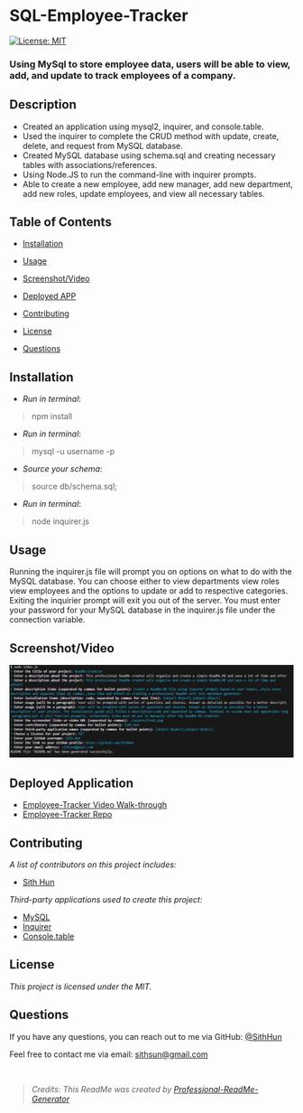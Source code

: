 # SQL-Employee-Tracker
  [![License: MIT](https://img.shields.io/badge/License-MIT-yellow.svg)](https://opensource.org/licenses/MIT)

### Using MySql to store employee data, users will be able to view, add, and update to track employees of a company.

## Description
* Created an application using mysql2, inquirer, and console.table.
* Used the inquirer to complete the CRUD method with update, create, delete, and request from MySQL database.
* Created MySQL database using schema.sql and creating necessary tables with associations/references.
* Using Node.JS to run the command-line with inquirer prompts.
* Able to create a new employee, add new manager, add new department, add new roles, update employees, and view all necessary tables.

## Table of Contents
- [Installation](#installation)
- [Usage](#usage)

- [Screenshot/Video](#screenshotvideo)
- [Deployed APP](#deployed-application)
- [Contributing](#contributing)
- [License](#license)
- [Questions](#questions)

## Installation
* _Run in terminal_:
> npm install

* _Run in terminal_:
> mysql -u username -p

* _Source your schema_:
> source db/schema.sql;

* _Run in terminal_:
> node inquirer.js

## Usage
Running the inquirer.js file will prompt you on options on what to do with the MySQL database. You can choose either to view departments view roles view employees and the options to update or add to respective categories. Exiting the inquirier prompt will exit you out of the server. You must enter your password for your MySQL database in the inquirer.js file under the connection variable.


## Screenshot/Video

![IMAGE 1](./assets/front.jpg)


## Deployed Application
- [Employee-Tracker Video Walk-through](https://youtu.be/pwFY5M-SKzM)
- [Employee-Tracker Repo](https://github.com/SithHun/SQL-Employee-Tracker)

## Contributing
*A list of contributors on this project includes:*

* [Sith Hun](https://github.com/SithHun)


*Third-party applications used to create this project:*
* [MySQL](#mysql)
* [Inquirer](#inquirer)
* [Console.table](#console.table)

## License
*This project is licensed under the MIT.*



## Questions
If you have any questions, you can reach out to me via GitHub: [@SithHun](https://github.com/SithHun)

Feel free to contact me via email: sithsun@gmail.com

<br>

> *Credits: This ReadMe was created by [Professional-ReadMe-Generator](https://github.com/SithHun/Professional-ReadMe-Generator)*
